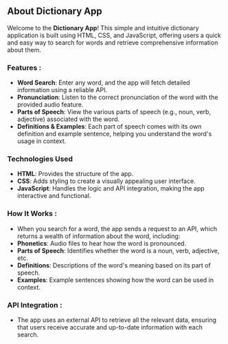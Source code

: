 ## About Dictionary App
Welcome to the **Dictionary App**! This simple and intuitive dictionary application is built using HTML, CSS, and JavaScript, offering users a quick and easy way to search for words and retrieve comprehensive information about them.

### Features :
- **Word Search**: Enter any word, and the app will fetch detailed information using a reliable API.
- **Pronunciation**: Listen to the correct pronunciation of the word with the provided audio feature.
- **Parts of Speech**: View the various parts of speech (e.g., noun, verb, adjective) associated with the word.
- **Definitions & Examples**: Each part of speech comes with its own definition and example sentence, helping you understand the word's usage in context.

### Technologies Used 
- **HTML**: Provides the structure of the app.
- **CSS**: Adds styling to create a visually appealing user interface.
- **JavaScript**: Handles the logic and API integration, making the app interactive and functional.

### How It Works :
- When you search for a word, the app sends a request to an API, which returns a wealth of information about the word, including:
- **Phonetics**: Audio files to hear how the word is pronounced.
- **Parts of Speech**: Identifies whether the word is a noun, verb, adjective, etc.
- **Definitions**: Descriptions of the word's meaning based on its part of speech.
- **Examples**: Example sentences showing how the word can be used in context.

### API Integration :
- The app uses an external API to retrieve all the relevant data, ensuring that users receive accurate and up-to-date information with each search.
